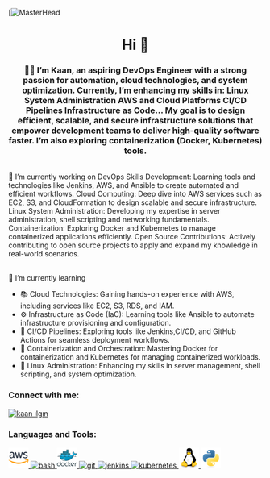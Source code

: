 [![MasterHead](https://www.yapikredi.com.tr/medium/image/bulut-bilisim-trendleri_65851/view.jpg)
<h1 align="center">Hi 👋</h1>
<h3 align="center">👨‍💻 I’m Kaan, an aspiring DevOps Engineer with a strong passion for automation, cloud technologies, and system optimization. Currently, I’m enhancing my skills in: Linux System Administration AWS and Cloud Platforms CI/CD Pipelines Infrastructure as Code... My goal is to design efficient, scalable, and secure infrastructure solutions that empower development teams to deliver high-quality software faster.  I’m also exploring containerization (Docker, Kubernetes) tools.</h3>
<br>
 🔭 I’m currently working on
DevOps Skills Development: Learning tools and technologies like Jenkins, AWS, and Ansible to create automated and efficient workflows. Cloud Computing: Deep dive into AWS services such as EC2, S3, and CloudFormation to design scalable and secure infrastructure.  Linux System Administration: Developing my expertise in server administration, shell scripting and networking fundamentals. Containerization: Exploring Docker and Kubernetes to manage containerized applications efficiently. Open Source Contributions: Actively contributing to open source projects to apply and expand my knowledge in real-world scenarios.<br>

   <br>🌱 I’m currently learning
-    📚 Cloud Technologies: Gaining hands-on experience with AWS, including services like EC2, S3, RDS, and IAM.
-   ⚙️ Infrastructure as Code (IaC): Learning tools like Ansible to automate infrastructure provisioning and configuration.
-   🚀 CI/CD Pipelines: Exploring tools like Jenkins,CI/CD, and GitHub Actions for seamless deployment workflows.
-   🐳 Containerization and Orchestration: Mastering Docker for containerization and Kubernetes for managing containerized workloads.
-   📂 Linux Administration: Enhancing my skills in server management, shell scripting, and system optimization.

<h3 align="left">Connect with me:</h3>
<p align="left">
<a href="https://linkedin.com/in/kaan ılgın" target="blank"><img align="center" src="https://raw.githubusercontent.com/rahuldkjain/github-profile-readme-generator/master/src/images/icons/Social/linked-in-alt.svg" alt="kaan ılgın" height="30" width="40" /></a>
</p>

<h3 align="left">Languages and Tools:</h3>
<p align="left"> <a href="https://aws.amazon.com" target="_blank" rel="noreferrer"> <img src="https://raw.githubusercontent.com/devicons/devicon/master/icons/amazonwebservices/amazonwebservices-original-wordmark.svg" alt="aws" width="40" height="40"/> </a> <a href="https://www.gnu.org/software/bash/" target="_blank" rel="noreferrer"> <img src="https://www.vectorlogo.zone/logos/gnu_bash/gnu_bash-icon.svg" alt="bash" width="40" height="40"/> </a> <a href="https://www.docker.com/" target="_blank" rel="noreferrer"> <img src="https://raw.githubusercontent.com/devicons/devicon/master/icons/docker/docker-original-wordmark.svg" alt="docker" width="40" height="40"/> </a> <a href="https://git-scm.com/" target="_blank" rel="noreferrer"> <img src="https://www.vectorlogo.zone/logos/git-scm/git-scm-icon.svg" alt="git" width="40" height="40"/> </a> <a href="https://www.jenkins.io" target="_blank" rel="noreferrer"> <img src="https://www.vectorlogo.zone/logos/jenkins/jenkins-icon.svg" alt="jenkins" width="40" height="40"/> </a> <a href="https://kubernetes.io" target="_blank" rel="noreferrer"> <img src="https://www.vectorlogo.zone/logos/kubernetes/kubernetes-icon.svg" alt="kubernetes" width="40" height="40"/> </a> <a href="https://www.linux.org/" target="_blank" rel="noreferrer"> <img src="https://raw.githubusercontent.com/devicons/devicon/master/icons/linux/linux-original.svg" alt="linux" width="40" height="40"/> </a> <a href="https://www.python.org" target="_blank" rel="noreferrer"> <img src="https://raw.githubusercontent.com/devicons/devicon/master/icons/python/python-original.svg" alt="python" width="40" height="40"/> </a> </p>
